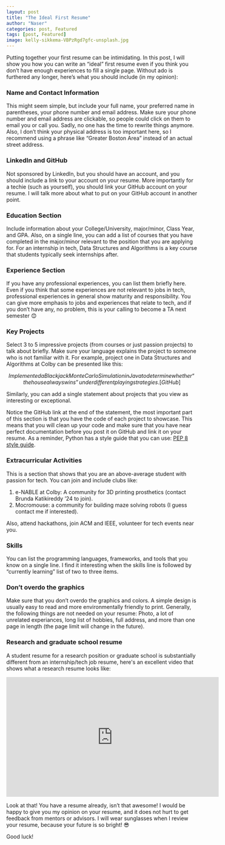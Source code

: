 ```yaml
---
layout: post
title: "The Ideal First Resume"
author: "Naser"
categories: post, Featured
tags: [post, Featured]
image: kelly-sikkema-VBPzRgd7gfc-unsplash.jpg
---
```



Putting together your first resume can be intimidating.  In this post, I will show you how you can write an “ideal” first resume even if you think you don’t have enough experiences to fill a single page.  Without ado is furthered any longer, here’s what you should include (in my opinion):

### Name and Contact Information
This might seem simple, but include your full name, your preferred name in parentheses, your phone number and email address.  Make sure your phone number and email address are clickable, so people could click on them to email you or call you.  Sadly, no one has the time to rewrite things anymore. Also, I don’t think your physical address is too important here, so I recommend using a phrase like “Greater Boston Area” instead of an actual street address.  

### LinkedIn and GitHub
Not sponsored by LinkedIn, but you should have an account, and you should include a link to your account on your resume.  More importantly for a techie (such as yourself), you should link your GitHub account on your resume.  I will talk more about what to put on your GitHub account in another point.

### Education Section
Include information about your College/University, major/minor, Class Year, and GPA. Also, on a single line, you can add a list of courses that you have completed in the major/minor relevant to the position that you are applying for.  For an internship in tech, Data Structures and Algorithms is a key course that students typically seek internships after.

### Experience Section
If you have any professional experiences, you can list them briefly here.  Even if you think that some experiences are not relevant to jobs in tech, professional experiences in general show maturity and responsibility.  You can give more emphasis to jobs and experiences that relate to tech, and if you don’t have any, no problem, this is your calling to become a TA next semester 😊

### Key Projects
Select 3 to 5 impressive projects (from courses or just passion projects) to talk about briefly.  Make sure your language explains the project to someone who is not familiar with it.  For example, project one in Data Structures and Algorithms at Colby can be presented like this:
```math
Implemented a Blackjack Monte Carlo Simulation in Java
to determine whether “the house always wins” under 
different playing strategies. [GitHub]
```
Similarly, you can add a single statement about projects that you view as interesting or exceptional.

Notice the GitHub link at the end of the statement, the most important part of this section is that you have the code of each project to showcase.  This means that you will clean up your code and make sure that you have near perfect documentation before you post it on GitHub and link it on your resume.  As a reminder, Python has a style guide that you can use: [PEP 8 style guide](https://www.python.org/dev/peps/pep-0008/).

### Extracurricular Activities
This is a section that shows that you are an above-average student with passion for tech.  You can join and include clubs like:
1.	e-NABLE at Colby: A community for 3D printing prosthetics (contact Brunda Katikireddy ’24 to join).
2.	Mocromouse: a community for building maze solving robots (I guess contact me if interested).

Also, attend hackathons, join ACM and IEEE, volunteer for tech events near you.

### Skills
You can list the programming languages, frameworks, and tools that you know on a single line.  I find it interesting when the skills line is followed by “currently learning” list of two to three items.

### Don’t overdo the graphics
Make sure that you don’t overdo the graphics and colors.  A simple design is usually easy to read and more environmentally friendly to print.  Generally, the following things are not needed on your resume: Photo, a lot of unrelated experiances, long list of hobbies, full address, and more than one page in length (the page limit will change in the future).

### Research and graduate school resume
A student resume for a research position or graduate school is substantially different from an internship/tech job resume, here's an excellent video that shows what a research resume looks like:

<iframe width="560" height="315" src="https://www.youtube.com/embed/B3oANa67Iq4?si=v3W8SIac5dg8Kwlo" title="YouTube video player" frameborder="0" allow="accelerometer; autoplay; clipboard-write; encrypted-media; gyroscope; picture-in-picture; web-share" referrerpolicy="strict-origin-when-cross-origin" allowfullscreen></iframe>

Look at that! You have a resume already, isn’t that awesome!  I would be happy to give you my opinion on your resume, and it does not hurt to get feedback from mentors or advisors.  I will wear sunglasses when I review your resume, because your future is so bright! 😎

Good luck!

